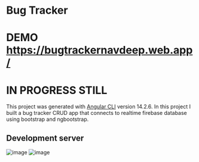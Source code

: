 # Bug Tracker
# DEMO https://bugtrackernavdeep.web.app/
# IN PROGRESS STILL
This project was generated with [Angular CLI](https://github.com/angular/angular-cli) version 14.2.6.
In this project I built a bug tracker CRUD app that connects to realtime firebase database using bootstrap and ngbootstrap.
## Development server
![image](https://user-images.githubusercontent.com/40246928/198733223-d3fb369c-9460-4174-b32b-cf801b9ea6aa.png)
![image](https://user-images.githubusercontent.com/40246928/198734974-5253f673-5d10-4979-b3a2-e7b0257d2dea.png)
